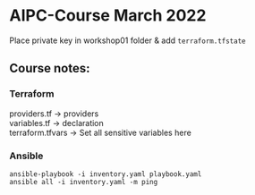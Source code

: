 # AIPC-Course March 2022  

Place private key in workshop01 folder & add `terraform.tfstate`

## Course notes:  
### Terraform
providers.tf -> providers  
variables.tf -> declaration  
terraform.tfvars -> Set all sensitive variables here  

### Ansible  

`ansible-playbook -i inventory.yaml playbook.yaml`  
`ansible all -i inventory.yaml -m ping`